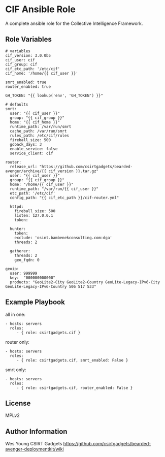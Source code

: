 CIF Ansible Role
=========

A complete ansible role for the Collective Intelligence Framework.

Role Variables
--------------

```
# variables
cif_version: 3.0.0b5
cif_user: cif
cif_group: cif
cif_etc_path: '/etc/cif'
cif_home: '/home/{{ cif_user }}'

smrt_enabled: true
router_enabled: true

GH_TOKEN: "{{ lookup('env', 'GH_TOKEN') }}"

# defaults
smrt:
  user: "{{ cif_user }}"
  group: "{{ cif_group }}"
  home: "{{ cif_home }}"
  runtime_path: /var/run/smrt
  cache_path: /var/run/smrt
  rules_path: /etc/cif/rules
  fireball_size: 500
  goback_days: 3
  enable_service: false
  service_client: cif

router:
  release_url: "https://github.com/csirtgadgets/bearded-avenger/archive/{{ cif_version }}.tar.gz"
  user: "{{ cif_user }}"
  group: "{{ cif_group }}"
  home: "/home/{{ cif_user }}"
  runtime_path: "/var/run/{{ cif_user }}"
  etc_path: '/etc/cif'
  config_path: "{{ cif_etc_path }}/cif-router.yml"

  httpd:
    fireball_size: 500
    listen: 127.0.0.1
    token:

  hunter:
    token:
    exclude: 'osint.bambenekconsulting.com:dga'
    threads: 2

  gatherer:
    threads: 2
    geo_fqdn: 0

geoip:
  user: 999999
  key:  "000000000000"
  products: "GeoLite2-City GeoLite2-Country GeoLite-Legacy-IPv6-City GeoLite-Legacy-IPv6-Country 506 517 533"
```

Example Playbook
----------------

all in one:

    - hosts: servers
      roles:
         - { role: csirtgadgets.cif }

router only:

    - hosts: servers
      roles:
         - { role: csirtgadgets.cif, smrt_enabled: False }

smrt only:

    - hosts: servers
      roles:
         - { role: csirtgadgets.cif, router_enabled: False }

License
-------

MPLv2

Author Information
------------------

Wes Young
CSIRT Gadgets
https://github.com/csirtgadgets/bearded-avenger-deploymentkit/wiki
